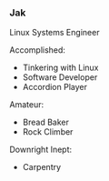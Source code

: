 ### Jak

Linux Systems Engineer

Accomplished:
- Tinkering with Linux
- Software Developer
- Accordion Player

Amateur:
- Bread Baker
- Rock Climber

Downright Inept:
- Carpentry

<!---
jak-sdk/jak-sdk is a ✨ special ✨ repository because its `README.md` (this file) appears on your GitHub profile.
You can click the Preview link to take a look at your changes.
--->
